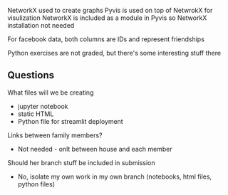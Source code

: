 NetworkX used to create graphs
Pyvis is used on top of NetwrokX for visulization
NetworkX is included as a module in Pyvis so NetworkX installation not needed

For facebook data, both columns are IDs and represent friendships

Python exercises are not graded, but there's some interesting stuff there

## Questions

What files will we be creating
- jupyter notebook
- static HTML
- Python file for streamlit deployment

Links between family members?
- Not needed - onlt between house and each member 

Should her branch stuff be included in submission
- No, isolate my own work in my own branch (notebooks, html files, python files)